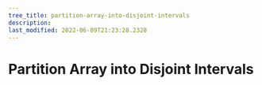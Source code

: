 ```yaml
---
tree_title: partition-array-into-disjoint-intervals
description: 
last_modified: 2022-06-09T21:23:28.2328
---
```


# Partition Array into Disjoint Intervals
